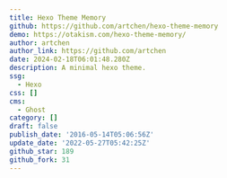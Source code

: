 ```yaml
---
title: Hexo Theme Memory
github: https://github.com/artchen/hexo-theme-memory
demo: https://otakism.com/hexo-theme-memory/
author: artchen
author_link: https://github.com/artchen
date: 2024-02-18T06:01:48.280Z
description: A minimal hexo theme.
ssg:
  - Hexo
css: []
cms:
  - Ghost
category: []
draft: false
publish_date: '2016-05-14T05:06:56Z'
update_date: '2022-05-27T05:42:25Z'
github_star: 189
github_fork: 31
---
```

